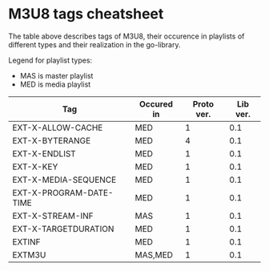 M3U8 tags cheatsheet
====================

The table above describes tags of M3U8, their occurence in playlists of different types and their realization
in the go-library.

Legend for playlist types:

* MAS is master playlist
* MED is media playlist

<!--- Note: markdown table below prepared in Emacs Orgmode and automatically converted to Github Markdown format -->

<!--- BEGIN RECEIVE ORGTBL specs -->
| Tag | Occured in | Proto ver. | Lib ver. |
|---|---|---|---|
| EXT-X-ALLOW-CACHE | MED | 1 | 0.1 |
| EXT-X-BYTERANGE | MED | 4 | 0.1 |
| EXT-X-ENDLIST | MED | 1 | 0.1 |
| EXT-X-KEY | MED | 1 | 0.1 |
| EXT-X-MEDIA-SEQUENCE | MED | 1 | 0.1 |
| EXT-X-PROGRAM-DATE-TIME | MED | 1 | 0.1 |
| EXT-X-STREAM-INF | MAS | 1 | 0.1 |
| EXT-X-TARGETDURATION | MED | 1 | 0.1 |
| EXTINF | MED | 1 | 0.1 |
| EXTM3U | MAS,MED | 1 | 0.1 |
<!--- END RECEIVE ORGTBL specs -->

<!---
#+ORGTBL: SEND specs orgtbl-to-gfm
| Tag                     | Occured in | Proto ver. | Lib ver. |
|-------------------------+------------+------------+----------|
|                         |            | <l>        | <l>      |
| EXT-X-ALLOW-CACHE       | MED        | 1          | 0.1      |
| EXT-X-BYTERANGE         | MED        | 4          | 0.1      |
| EXT-X-ENDLIST           | MED        | 1          | 0.1      |
| EXT-X-KEY               | MED        | 1          | 0.1      |
| EXT-X-MEDIA-SEQUENCE    | MED        | 1          | 0.1      |
| EXT-X-PROGRAM-DATE-TIME | MED        | 1          | 0.1      |
| EXT-X-STREAM-INF        | MAS        | 1          | 0.1      |
| EXT-X-TARGETDURATION    | MED        | 1          | 0.1      |
| EXTINF                  | MED        | 1          | 0.1      |
| EXTM3U                  | MAS,MED    | 1          | 0.1      |
-->
